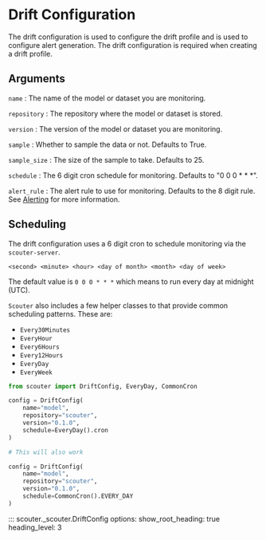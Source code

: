# Drift Configuration

The drift configuration is used to configure the drift profile and is used to configure alert generation. The drift configuration is required when creating a drift profile.


## Arguments

`name`
: The name of the model or dataset you are monitoring.

`repository`
: The repository where the model or dataset is stored.

`version`
: The version of the model or dataset you are monitoring.

`sample`
: Whether to sample the data or not. Defaults to True.

`sample_size`
: The size of the sample to take. Defaults to 25.

`schedule`
: The 6 digit cron schedule for monitoring. Defaults to "0 0 0 * * *".

`alert_rule`
: The alert rule to use for monitoring. Defaults to the 8 digit rule. See [Alerting](./alerting.md) for more information.


## Scheduling

The drift configuration uses a 6 digit cron to schedule monitoring via the `scouter-server`. 

`<second> <minute> <hour> <day of month> <month> <day of week>`

The default value is `0 0 0 * * *` which means to run every day at midnight (UTC).

`Scouter` also includes a few helper classes to that provide common scheduling patterns. These are:

- `Every30Minutes`
- `EveryHour`
- `Every6Hours`
- `Every12Hours`
- `EveryDay`
- `EveryWeek`

```python
from scouter import DriftConfig, EveryDay, CommonCron

config = DriftConfig(
    name="model",
    repository="scouter",
    version="0.1.0",
    schedule=EveryDay().cron
)

# This will also work

config = DriftConfig(
    name="model",
    repository="scouter",
    version="0.1.0",
    schedule=CommonCron().EVERY_DAY
)
```


::: scouter._scouter.DriftConfig
    options:
        show_root_heading: true
        heading_level: 3
